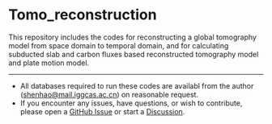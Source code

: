 # Tomo_reconstruction
This repository includes the codes for reconstructing a global tomography model from space domain to temporal domain, and for calculating subducted slab and carbon fluxes based reconstructed tomography model and plate motion model. 

---
* All databases required to run these codes are availabl from the author (shenhao@mail.iggcas.ac.cn) on reasonable request.
* If you encounter any issues, have questions, or wish to contribute, please open a [GitHub Issue](https://github.com/Shenhao101/Tomo_reconstruction/issues) or start a [Discussion](https://github.com/Shenhao101/Tomo_reconstruction/discussions).
